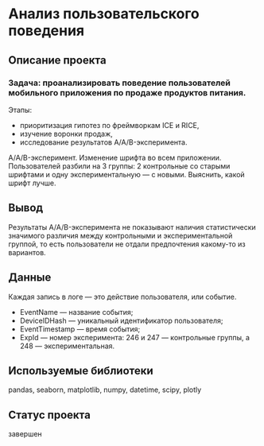 # Анализ пользовательского поведения

## Описание проекта

### Задача: проанализировать поведение пользователей мобильного приложения по продаже продуктов питания.
Этапы:
- приоритизация гипотез по фреймворкам ICE и RICE,
- изучение воронки продаж,
- исследование результатов A/A/B-эксперимента.

A/A/B-эксперимент. Изменение шрифта во всем приложении. Пользователей разбили на 3 группы: 2 контрольные со старыми шрифтами и одну экспериментальную — с новыми. Выяснить, какой шрифт лучше.

## Вывод
Результаты A/A/B-эксперимента не показывают наличия статистически значимого различия между контрольными и экспериментальной группой, то есть пользователи не отдали предпочтения какому-то из вариантов.

## Данные 
Каждая запись в логе — это действие пользователя, или событие.

* EventName — название события;
* DeviceIDHash — уникальный идентификатор пользователя;
* EventTimestamp — время события;
* ExpId — номер эксперимента: 246 и 247 — контрольные группы, а 248 — экспериментальная.

## Используемые библиотеки
pandas, seaborn, matplotlib, numpy, datetime, scipy, plotly 

## Статус проекта 
завершен
